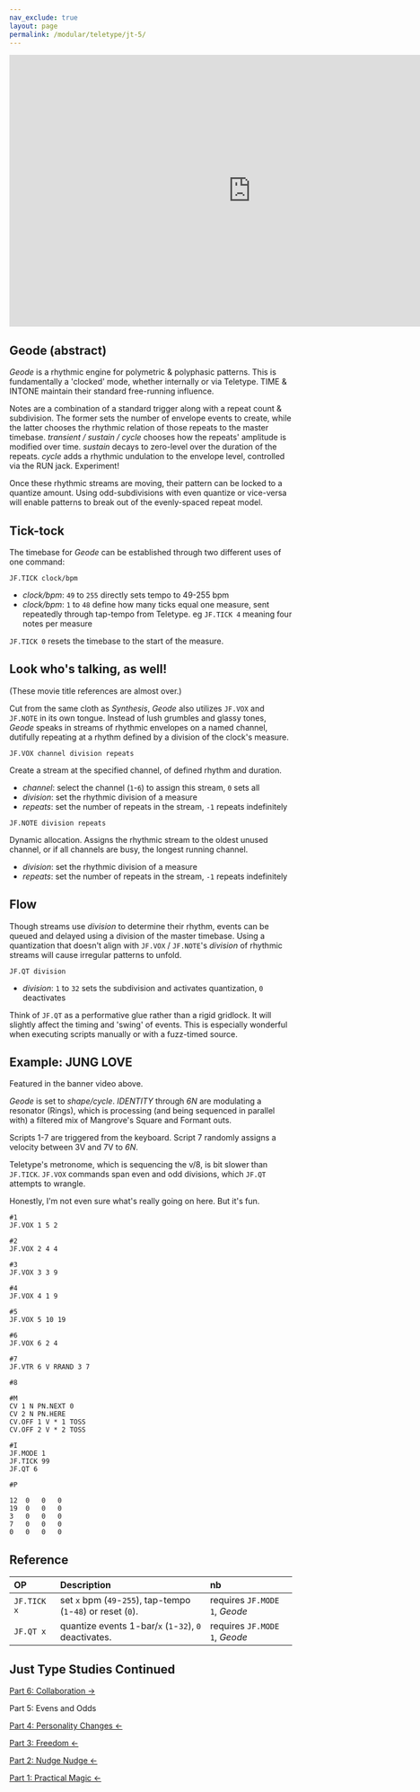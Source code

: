 ```yaml
---
nav_exclude: true
layout: page
permalink: /modular/teletype/jt-5/
---
```


<div class="vid"><iframe width="860" height="484" src="https://www.youtube.com/embed/PF7gS-sXw_k?rel=0&amp;showinfo=0" frameborder="0" allow="autoplay; encrypted-media" allowfullscreen></iframe></div>

## Geode (abstract)

*Geode* is a rhythmic engine for polymetric & polyphasic patterns. This is fundamentally a 'clocked' mode, whether internally or via Teletype. TIME & INTONE maintain their standard free-running influence.

Notes are a combination of a standard trigger along with a repeat count & subdivision. The former sets the number of envelope events to create, while the latter chooses the rhythmic relation of those repeats to the master timebase. *transient / sustain / cycle* chooses how the repeats' amplitude is modified over time. *sustain* decays to zero-level over the duration of the repeats. *cycle* adds a rhythmic undulation to the envelope level, controlled via the RUN jack. Experiment!

Once these rhythmic streams are moving, their pattern can be locked to a quantize amount. Using odd-subdivisions with even quantize or vice-versa will enable patterns to break out of the evenly-spaced repeat model.

## Tick-tock

The timebase for *Geode* can be established through two different uses of one command:

`JF.TICK clock/bpm`

- *clock/bpm*: `49` to `255` directly sets tempo to 49-255 bpm
- *clock/bpm*: `1` to `48` define how many ticks equal one measure, sent repeatedly through tap-tempo from Teletype. eg `JF.TICK 4` meaning four notes per measure

`JF.TICK 0` resets the timebase to the start of the measure.

## Look who's talking, as well!

(These movie title references are almost over.)

Cut from the same cloth as *Synthesis*, *Geode* also utilizes `JF.VOX` and `JF.NOTE` in its own tongue. Instead of lush grumbles and glassy tones, *Geode* speaks in streams of rhythmic envelopes on a named channel, dutifully repeating at a rhythm defined by a division of the clock's measure.

`JF.VOX channel division repeats`

Create a stream at the specified channel, of defined rhythm and duration.

- *channel*: select the channel (`1`-`6`) to assign this stream, `0` sets all
- *division*: set the rhythmic division of a measure
- *repeats*: set the number of repeats in the stream, `-1` repeats indefinitely

`JF.NOTE division repeats`

Dynamic allocation. Assigns the rhythmic stream to the oldest unused channel, or if all channels are busy, the longest running channel.

- *division*: set the rhythmic division of a measure
- *repeats*: set the number of repeats in the stream, `-1` repeats indefinitely

## Flow

Though streams use *division* to determine their rhythm, events can be queued and delayed using a division of the master timebase. Using a quantization that doesn't align with `JF.VOX` / `JF.NOTE`'s *division* of rhythmic streams will cause irregular patterns to unfold.

`JF.QT division`

- *division*: `1` to `32` sets the subdivision and activates quantization, `0` deactivates

Think of `JF.QT` as a performative glue rather than a rigid gridlock. It will slightly affect the timing and 'swing' of events. This is especially wonderful when executing scripts manually or with a fuzz-timed source.

## Example: JUNG LOVE

Featured in the banner video above.

*Geode* is set to *shape/cycle*. *IDENTITY* through *6N* are modulating a resonator (Rings), which is processing (and being sequenced in parallel with) a filtered mix of Mangrove's Square and Formant outs.

Scripts 1-7 are triggered from the keyboard. Script 7 randomly assigns a velocity between 3V and 7V to *6N*.

Teletype's metronome, which is sequencing the v/8, is bit slower than `JF.TICK`. `JF.VOX` commands span even and odd divisions, which `JF.QT` attempts to wrangle.

Honestly, I'm not even sure what's really going on here. But it's fun.

```
#1
JF.VOX 1 5 2

#2
JF.VOX 2 4 4

#3
JF.VOX 3 3 9

#4
JF.VOX 4 1 9

#5
JF.VOX 5 10 19

#6
JF.VOX 6 2 4

#7
JF.VTR 6 V RRAND 3 7

#8

#M
CV 1 N PN.NEXT 0
CV 2 N PN.HERE
CV.OFF 1 V * 1 TOSS
CV.OFF 2 V * 2 TOSS

#I
JF.MODE 1
JF.TICK 99
JF.QT 6

#P

12	0	0	0
19	0	0	0
3	0	0	0
7	0	0	0
0	0	0	0
```

## Reference

| OP  |  Description | nb |
|:------------- |:---------------|:---------------|
| `JF.TICK x`   | set `x` bpm (`49`-`255`), tap-tempo (`1`-`48`) or reset (`0`). | requires `JF.MODE 1`, *Geode*
| `JF.QT x`		| quantize events 1-bar/`x` (`1`-`32`), `0` deactivates. | requires `JF.MODE 1`, *Geode*


## Just Type Studies Continued

[Part 6: Collaboration &rarr;](../jt-6)

Part 5: Evens and Odds

[Part 4: Personality Changes &larr;](../jt-4)

[Part 3: Freedom &larr;](../jt-3)

[Part 2: Nudge Nudge &larr;](../jt-2)

[Part 1: Practical Magic &larr;](../jt-1)
